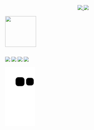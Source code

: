 <div align="center">
  <a href="https://github.com/filipimantelato">
  <img height="180em" src="https://github-readme-stats.vercel.app/api?username=filipimantelato&show_icons=true&theme=material-palenight&include_all_commits=true&count_private=true"/>
  <img height="180em" src="https://github-readme-stats.vercel.app/api/top-langs/?username=filipimantelato&langs_count=2&theme=material-palenight"/>
</div>

<div style="display: inline_block"><br>
  <img width="100" height="100" src="https://cdn.jsdelivr.net/gh/devicons/devicon/icons/java/java-original.svg" />

</div>

##

<div> 
  <a href="https://instagram.com/felps_mantelato" target="_blank"><img src="https://img.shields.io/badge/-Instagram-%23E4405F?style=for-the-badge&logo=instagram&logoColor=white" target="_blank"></a>
 	<a href="https://www.twitch.tv/mantelatoo" target="_blank"><img src="https://img.shields.io/badge/Twitch-9146FF?style=for-the-badge&logo=twitch&logoColor=white" target="_blank"></a>
  <a href = "mailto:filipimantelato06@gmail.com"><img src="https://img.shields.io/badge/-Gmail-%23333?style=for-the-badge&logo=gmail&logoColor=white" target="_blank"></a>
  <a href="https://www.linkedin.com/in/filipi-mantelato-241610249" target="_blank"><img src="https://img.shields.io/badge/-LinkedIn-%230077B5?style=for-the-badge&logo=linkedin&logoColor=white" target="_blank"></a>  
  
  ![Snake animation](https://github.com/filipimantelato/filipimantelato/blob/output/github-contribution-grid-snake.svg)
  
</div>
